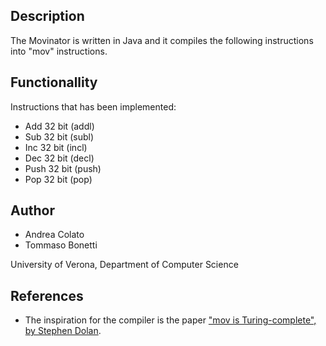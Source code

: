 ## Description

The Movinator is written in Java and it compiles the following instructions into "mov" instructions.

## Functionallity

Instructions that has been implemented:

* Add 32 bit (addl)
* Sub 32 bit (subl)
* Inc 32 bit (incl)
* Dec 32 bit (decl)
* Push 32 bit (push)
* Pop 32 bit (pop)

## Author

* Andrea Colato
* Tommaso Bonetti

University of Verona,
Department of Computer Science

## References

* The inspiration for the compiler is the paper ["mov is Turing-complete", 
  by Stephen Dolan](http://www.cl.cam.ac.uk/~sd601/papers/mov.pdf).
